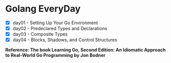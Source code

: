 # Golang EveryDay

  
- [x] day01 - Setting Up Your Go Environment
- [x] day02 - Predeclared Types and Declarations
- [x] day03 - Composite Types
- [x] day04 - Blocks, Shadows, and Control Structures

**Reference: The book Learning Go, Second Edition: An Idiomatic Approach to Real-World Go Programming by Jon Bodner**

